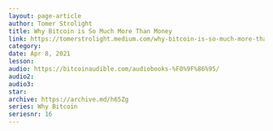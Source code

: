 ```yaml
---
layout: page-article
author: Tomer Strolight
title: Why Bitcoin is So Much More Than Money
link: https://tomerstrolight.medium.com/why-bitcoin-is-so-much-more-than-money-55d7e65bbe8c
category: 
date: Apr 8, 2021
lesson: 
audio: https://bitcoinaudible.com/audiobooks-%F0%9F%86%95/
audio2: 
audio3: 
star: 
archive: https://archive.md/h65Zg
series: Why Bitcoin
seriesnr: 16
---
```

